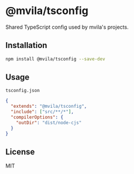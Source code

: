 # @mvila/tsconfig

Shared TypeScript config used by mvila's projects.

## Installation

```bash
npm install @mvila/tsconfig --save-dev
```

## Usage

`tsconfig.json`

```json
{
  "extends": "@mvila/tsconfig",
  "include": ["src/**/*"],
  "compilerOptions": {
    "outDir": "dist/node-cjs"
  }
}
```

## License

MIT
